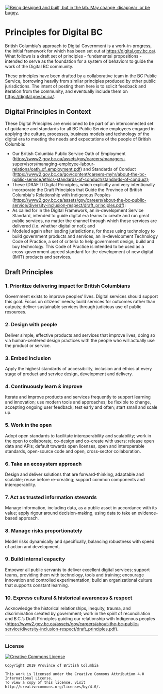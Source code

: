 <a id="devex-badge" rel="Exploration" href="https://github.com/BCDevExchange/assets/blob/master/README.md"><img alt="Being designed and built, but in the lab. May change, disappear, or be buggy." style="border-width:0" src="https://assets.bcdevexchange.org/images/badges/exploration.svg" title="Being designed and built, but in the lab. May change, disappear, or be buggy." /></a>

# Principles for Digital BC

British Columbia's approach to Digital Government is a work-in-progress, the initial framework for which has been set out at https://digital.gov.bc.ca/. What follows is a draft set of principles - fundamental propositions - intended to serve as the foundation for a system of behaviors to guide the work of the Digital BC community.

These principles have been drafted by a collaborative team in the BC Public Service, borrowing heavily from similar principles produced by other public jurisdictions. The intent of posting them here is to solicit feedback and iteration from the community, and eventually include them on https://digital.gov.bc.ca/. 

## Digital Principles in Context

These Digital Principles are envisioned to be part of an interconnected set of guidance and standards for all BC Public Service employees engaged in applying the culture, processes, business models and technology of the digital era to meeting the needs and expectations of the people of British Columbia: 

* Our British Columbia Public Service Oath of Employment (https://www2.gov.bc.ca/assets/gov/careers/managers-supervisors/managing-employee-labour-relations/oath_of_employment.pdf) and Standards of Conduct (https://www2.gov.bc.ca/gov/content/careers-myhr/about-the-bc-public-service/ethics-standards-of-conduct/standards-of-conduct);
* These (DRAFT) Digital Principles, which explicitly and very intentionally incorporate the Draft Principles that Guide the Province of British Columbia's Relationship with Indigenous Peoples (https://www2.gov.bc.ca/assets/gov/careers/about-the-bc-public-service/diversity-inclusion-respect/draft_principles.pdf); 
* As called for in the Digital Framework, an in-development Service Standard, intended to guide digital era teams to create and run great public services, no matter the channel through which those services are delivered (i.e. whether digital or not); and
* Modeled again after leading jurisdictions, for those using technology to build government products and services, an in-development Technology Code of Practice, a set of criteria to help government design, build and buy technology. This Code of Practice is intended to be used as a cross-government agreed standard for the development of new digital (IMIT) products and services.

## Draft Principles

### 1.       Prioritize delivering impact for British Columbians
Government exists to improve peoples’ lives. Digital services should support this goal. Focus on citizens’ needs; build services for outcomes rather than outputs; deliver sustainable services through judicious use of public resources.

### 2.       Design with people
Deliver simple, effective products and services that improve lives, doing so via human-centered design practices with the people who will actually use the product or service.

### 3.       Embed inclusion
Apply the highest standards of accessibility, inclusion and ethics at every stage of product and service design, development and delivery.

### 4.       Continuously learn & improve
Iterate and improve products and services frequently to support learning and innovation; use modern tools and approaches; be flexible to change, accepting ongoing user feedback; test early and often; start small and scale up.

### 5.       Work in the open
Adopt open standards to facilitate interoperability and scalability; work in the open to collaborate, co-design and co-create with users; release open data and APIs; default towards open licenses, open and interoperable standards, open-source code and open, cross-sector collaboration.

### 6.       Take an ecosystem approach
Design and deliver solutions that are forward-thinking, adaptable and scalable; reuse before re-creating; support common components and interoperability.

### 7.       Act as trusted information stewards
Manage information, including data, as a public asset in accordance with its value; apply rigour around decision-making, using data to take an evidence-based approach.

### 8.       Manage risks proportionately
Model risks dynamically and specifically, balancing robustness with speed of action and development.

### 9.       Build internal capacity
Empower all public servants to deliver excellent digital services; support teams, providing them with technology, tools and training; encourage innovation and controlled experimentation; build an organizational culture that supports constant learning.

### 10.      Express cultural & historical awareness & respect
Acknowledge the historical relationships, inequity, trauma, and discrimination created by government; work in the spirit of reconciliation and B.C.’s Draft Principles guiding our relationship with Indigenous peoples (https://www2.gov.bc.ca/assets/gov/careers/about-the-bc-public-service/diversity-inclusion-respect/draft_principles.pdf). 

---
### License

[![Creative Commons License](https://i.creativecommons.org/l/by/4.0/88x31.png)](http://creativecommons.org/licenses/by/4.0/)

```
Copyright 2019 Province of British Columbia

This work is licensed under the Creative Commons Attribution 4.0 International License.
To view a copy of this license, visit http://creativecommons.org/licenses/by/4.0/.
```

